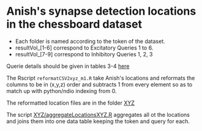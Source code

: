 # Anish's synapse detection locations in the chessboard dataset

- Each folder is named according to the token of the dataset. 
- resultVol\_[1-6] correspond to Excitatory Queries 1 to 6.   
- resultVol\_[7-9] correspond to Inhibitory Queries 1, 2, 3

Querie details should be given in tables 3-4
[here](http://journals.plos.org/ploscompbiol/article/file?id=10.1371/journal.pcbi.1005493&type=printable)

The Rscript `reformatCSV2xyz_m1.R` take Anish's locations and reformats
the columns to be in (x,y,z) order and subtracts 1 from every element so
as to match up with python/ndio indexing from 0.

The reformatted location files are in the folder [XYZ](./XYZ/)

The script [XYZ/aggregateLocationsXYZ.R](./XYZ/aggretateLocationsXYZ.R)
aggregates all ot the locations and joins them into one data table
keeping the token and query for each.

